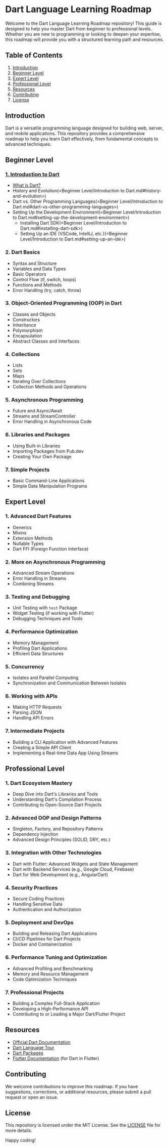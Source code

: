 # Dart Language Learning Roadmap

Welcome to the Dart Language Learning Roadmap repository! This guide is designed to help you master Dart from beginner to professional levels. Whether you are new to programming or looking to deepen your expertise, this roadmap will provide you with a structured learning path and resources.

## Table of Contents

1. [Introduction](#introduction)
2. [Beginner Level](#beginner-level)
3. [Expert Level](#expert-level)
4. [Professional Level](#professional-level)
5. [Resources](#resources)
6. [Contributing](#contributing)
7. [License](#license)

## Introduction

Dart is a versatile programming language designed for building web, server, and mobile applications. This repository provides a comprehensive roadmap to help you learn Dart effectively, from fundamental concepts to advanced techniques.

## Beginner Level

### [1. Introduction to Dart](<Beginner Level/Introduction to Dart.md>)

- [What is Dart?](<Beginner Level/Introduction to Dart.md#what-is-dart>)
- History and Evolution(<Beginner Level/Introduction to Dart.md#history-and-evolution>)
- Dart vs. Other Programming Languages(<Beginner Level/Introduction to Dart.md#dart-vs-other-programming-languages>)
- Setting Up the Development Environment(<Beginner Level/Introduction to Dart.md#setting-up-the-development-environment>)
  - Installing Dart SDK(<Beginner Level/Introduction to Dart.md#installing-dart-sdk>)
  - Setting Up an IDE (VSCode, IntelliJ, etc.)(<Beginner Level/Introduction to Dart.md#setting-up-an-ide>)

### 2. Dart Basics

- Syntax and Structure
- Variables and Data Types
- Basic Operators
- Control Flow (if, switch, loops)
- Functions and Methods
- Error Handling (try, catch, throw)

### 3. Object-Oriented Programming (OOP) in Dart

- Classes and Objects
- Constructors
- Inheritance
- Polymorphism
- Encapsulation
- Abstract Classes and Interfaces

### 4. Collections

- Lists
- Sets
- Maps
- Iterating Over Collections
- Collection Methods and Operations

### 5. Asynchronous Programming

- Future and Async/Await
- Streams and StreamController
- Error Handling in Asynchronous Code

### 6. Libraries and Packages

- Using Built-in Libraries
- Importing Packages from Pub.dev
- Creating Your Own Package

### 7. Simple Projects

- Basic Command-Line Applications
- Simple Data Manipulation Programs

## Expert Level

### 1. Advanced Dart Features

- Generics
- Mixins
- Extension Methods
- Nullable Types
- Dart FFI (Foreign Function Interface)

### 2. More on Asynchronous Programming

- Advanced Stream Operations
- Error Handling in Streams
- Combining Streams

### 3. Testing and Debugging

- Unit Testing with `test` Package
- Widget Testing (if working with Flutter)
- Debugging Techniques and Tools

### 4. Performance Optimization

- Memory Management
- Profiling Dart Applications
- Efficient Data Structures

### 5. Concurrency

- Isolates and Parallel Computing
- Synchronization and Communication Between Isolates

### 6. Working with APIs

- Making HTTP Requests
- Parsing JSON
- Handling API Errors

### 7. Intermediate Projects

- Building a CLI Application with Advanced Features
- Creating a Simple API Client
- Implementing a Real-time Data App Using Streams

## Professional Level

### 1. Dart Ecosystem Mastery

- Deep Dive into Dart's Libraries and Tools
- Understanding Dart's Compilation Process
- Contributing to Open-Source Dart Projects

### 2. Advanced OOP and Design Patterns

- Singleton, Factory, and Repository Patterns
- Dependency Injection
- Advanced Design Principles (SOLID, DRY, etc.)

### 3. Integration with Other Technologies

- Dart with Flutter: Advanced Widgets and State Management
- Dart with Backend Services (e.g., Google Cloud, Firebase)
- Dart for Web Development (e.g., AngularDart)

### 4. Security Practices

- Secure Coding Practices
- Handling Sensitive Data
- Authentication and Authorization

### 5. Deployment and DevOps

- Building and Releasing Dart Applications
- CI/CD Pipelines for Dart Projects
- Docker and Containerization

### 6. Performance Tuning and Optimization

- Advanced Profiling and Benchmarking
- Memory and Resource Management
- Code Optimization Techniques

### 7. Professional Projects

- Building a Complex Full-Stack Application
- Developing a High-Performance API
- Contributing to or Leading a Major Dart/Flutter Project

## Resources

- [Official Dart Documentation](https://dart.dev/guides)
- [Dart Language Tour](https://dart.dev/guides/language/language-tour)
- [Dart Packages](https://pub.dev/)
- [Flutter Documentation](https://flutter.dev/docs) (for Dart in Flutter)

## Contributing

We welcome contributions to improve this roadmap. If you have suggestions, corrections, or additional resources, please submit a pull request or open an issue.

## License

This repository is licensed under the MIT License. See the [LICENSE](LICENSE) file for more details.

Happy coding!
